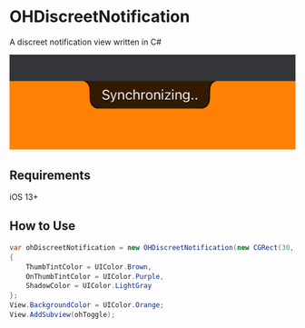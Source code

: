 # OHDiscreetNotification
A discreet notification view written in C#

![Demo](https://github.com/onurhazar/OHDiscreetNotification/blob/master/screenshot.png)

## Requirements
iOS 13+

## How to Use
```C#
var ohDiscreetNotification = new OHDiscreetNotification(new CGRect(30, 246, 315, 175))
{
    ThumbTintColor = UIColor.Brown,
    OnThumbTintColor = UIColor.Purple,
    ShadowColor = UIColor.LightGray
};
View.BackgroundColor = UIColor.Orange;
View.AddSubview(ohToggle);

```
